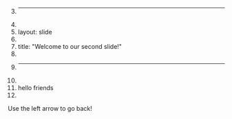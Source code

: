 3.	---
4.	
5.	layout: slide
6.	
7.	title: "Welcome to our second slide!"
8.	
9.	---
10.	
11.	hello friends
12.	
Use the left arrow to go back!
